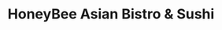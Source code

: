 ---
layout: place
title: "HoneyBee Asian Bistro & Sushi"
permalink: /colorado/aurora/honeybee-asian-bistro-sushi.html
stateAbbr: CO
stateName: Colorado
cityName: Aurora
seo:
  name: "HoneyBee Asian Bistro & Sushi"
  type: Restaurant
  links: https://www.honeybeeasianbistro.com/
description: "HoneyBee Asian Bistro & Sushi serves delicious sushi in Aurora, Colorado. Try fresh Japanese dishes for a great dining experience. "
place_id: ChIJKfO1pZmJbIcRqWu2X-yioXc
photos:
  - name: >-
      places/ChIJKfO1pZmJbIcRqWu2X-yioXc/photos/AeeoHcJf2aQ97MugHH1YhOj7za8Tkp-wRGWA6tOi7VHxrVLZrtdymZaGjjxnxYNCknkZeiJuoBQ2Tzm9uVJVBGVZ6A3LHe_GXvKSntwaGvCKHqsnLgToSG9lkKO4C791wGIYgJS6bHbN8hXZYzI3lAMKmGQPH834RQHjTC130D0qQzBt9ClksRX3b0MzLPHISICRRkRnXvheXO0ZpHKt6lisZIyensl6YiafyI6Cgq_ZCIYllvNgCIXmOPtYosNySDu0grREmhbRUCvL6fFAv0_2nwEQSMMxxITdlEnEmnXHTb3hAb3eCRgc7aXTe9LxaIWfteBY1eMgbl8rnx3ouFFl5wqYCa7J3f4c1sMHIk5Nv0iMftUc3I_C_nbORa4XQ2Ld_ZvjBu4gm0Z_M0oJ-_WJis7fRhGp7y1aOUx_luMud7wVM-LB
    widthPx: 3024
    heightPx: 4032
    authorAttributions:
      - displayName: A D
        uri: https://maps.google.com/maps/contrib/105581815429916087481
        photoUri: >-
          https://lh3.googleusercontent.com/a-/ALV-UjWCGwToKfoeb8aqJvAbAAdrj0GH3H79ATWHxTH1jcIsQt336WHVaA=s100-p-k-no-mo
    flagContentUri: >-
      https://www.google.com/local/imagery/report/?cb_client=maps_api_places.places_api&image_key=!1e10!2sCIHM0ogKEICAgIC-jvDhswE&hl=en-US
    googleMapsUri: >-
      https://www.google.com/maps/place//data=!3m4!1e2!3m2!1sCIHM0ogKEICAgIC-jvDhswE!2e10!4m2!3m1!1s0x876c8999a5b5f329:0x77a1a2ec5fb66ba9
  - name: >-
      places/ChIJKfO1pZmJbIcRqWu2X-yioXc/photos/AeeoHcIVfFYO10jgsCQMrlDYYDGLRzD8OkxGg2T_SE7Ru_4v-l8TdZJdqwBvcJvFpvJM9DzxHwHq-ES07sEG9JAw8M-WW13qYG6YbIsPcwrIoGzABSi8X9z2MSCASHqhc7dJwREfTuG9hYcd1Hv0ptYNvssM6aICVBFmo7Ij08EN-RLtGwTgZUZhDs4VXHc5vVOFS0pjOh9qOj8TYr7XuVaUmHpxCJA0Bxv8VGJgFpNRe4lISEykCrFL8UAHcsnffxsR8eBAxrRhN976m8APvZNZyMUvydYoYLx2Rk5mK5WUPB_t5A
    widthPx: 1066
    heightPx: 767
    authorAttributions:
      - displayName: HoneyBee Asian Bistro & Sushi
        uri: https://maps.google.com/maps/contrib/108581986906382829298
        photoUri: >-
          https://lh3.googleusercontent.com/a/ACg8ocICP7J_fbKp0XVElPR--zpTAq5LiulUODDZ3AZ8ZMXHwxIMwA=s100-p-k-no-mo
    flagContentUri: >-
      https://www.google.com/local/imagery/report/?cb_client=maps_api_places.places_api&image_key=!1e10!2sAF1QipMWLFZ9eYjefASk1XkSaLaOB8Ue1BEz3Yq22T5n&hl=en-US
    googleMapsUri: >-
      https://www.google.com/maps/place//data=!3m4!1e2!3m2!1sAF1QipMWLFZ9eYjefASk1XkSaLaOB8Ue1BEz3Yq22T5n!2e10!4m2!3m1!1s0x876c8999a5b5f329:0x77a1a2ec5fb66ba9
  - name: >-
      places/ChIJKfO1pZmJbIcRqWu2X-yioXc/photos/AeeoHcJN8wJOG6QD1u_o1nDYmm-D4c5JTA8_pOQsSAEHCOc_2N4DeSVTnfgd93BuuApSilR0tu_NVMtwCKz31cu2tZlCcdon2sUkiq-nTLyWMiONBMRl6hdHMCwk-v-oQuhhZ0y-SGZ2sY1QbvUeYUSs2SPgWoZNgTpCSiQHJmGRX1AOgfvAaDRF21LoutJkTCxaDCK4rShfPLewSdfUJ17Yo7_6DJNXAbnzCAXXy-vFYMzhTRQEpnHVdFcvuV4Yz2YTsCNTwuKTRzC4EjR-PwPREguzE7Vl7C0cv-3g7yGFucGQNTFuI0N23npPyX1HevTzp0fYU3Wn_ZoGNODSiQdUhakjQfJVjQc2Oygt0AMTXYZPmGuE9_syS1enVDhzEIng7gKH2zMA6bvt5QTisNyop9Nv9dz88py8giF_g5-AmMJ6DgN3Kcz3ieoAgJXQdA
    widthPx: 2588
    heightPx: 2808
    authorAttributions:
      - displayName: Felix Budiman
        uri: https://maps.google.com/maps/contrib/117472250072427932089
        photoUri: >-
          https://lh3.googleusercontent.com/a-/ALV-UjWrd5ajzB1aMwamBl7Ad4MghaXnljMcYoZJ_PrPemb5fBe9p876=s100-p-k-no-mo
    flagContentUri: >-
      https://www.google.com/local/imagery/report/?cb_client=maps_api_places.places_api&image_key=!1e10!2sCIABIhAGbyfQ8wRH42f8KP4AD0Ei&hl=en-US
    googleMapsUri: >-
      https://www.google.com/maps/place//data=!3m4!1e2!3m2!1sCIABIhAGbyfQ8wRH42f8KP4AD0Ei!2e10!4m2!3m1!1s0x876c8999a5b5f329:0x77a1a2ec5fb66ba9
  - name: >-
      places/ChIJKfO1pZmJbIcRqWu2X-yioXc/photos/AeeoHcKffxXBx3c3OryXEovScnpJ90yFtafQtxoyQ1qrKocvolkL5vFzOm5D2eSk2RrbNZylaIu0BimZS9lEKQPPoXLGBn38Pr7Tgwu-LY3nWIdegQQOVJeTizOo8ZGv9dhCxZNHcAu2aYLbot45oNTJRJ6Mq-TaNyC2_2IKeOOjUViEne69DywNp75RInguVx1PQWeJucisvME1ZHRfrILZ3eBvWtX8YLwN-VaPLHEB1ZoFK_7os2WjFKivMLRKNd1qeUpXmvh7qKusgpXSDDp2dN3T51Vm8uy-Usq5o8xVXbFx_0F72MFUH0zX3zV98Dtzi9znrw3UHVuFXgtiiclf4d-IYcmr8zp5_XKeFNBaHYY12cZIOtVtRVqbJF_X5OCpZaAc2Ml4aTVdnsRvyKMTDr5OpEminNhm_6wtr-YHAfeEaHZi
    widthPx: 3456
    heightPx: 4608
    authorAttributions:
      - displayName: Julia Bilderback
        uri: https://maps.google.com/maps/contrib/100288914062993878571
        photoUri: >-
          https://lh3.googleusercontent.com/a-/ALV-UjW_2sOulOow0gGU8uBH428vY6lu8PtIb6I0l4Zaab2UHa0pgXQb=s100-p-k-no-mo
    flagContentUri: >-
      https://www.google.com/local/imagery/report/?cb_client=maps_api_places.places_api&image_key=!1e10!2sCIHM0ogKEICAgICLkLKJigE&hl=en-US
    googleMapsUri: >-
      https://www.google.com/maps/place//data=!3m4!1e2!3m2!1sCIHM0ogKEICAgICLkLKJigE!2e10!4m2!3m1!1s0x876c8999a5b5f329:0x77a1a2ec5fb66ba9
  - name: >-
      places/ChIJKfO1pZmJbIcRqWu2X-yioXc/photos/AeeoHcLYR87AtFq99ClfRmZxOccmY1n5S36vMtGY1QHKyUSPt6EGXp0tIROVzMzDng2HeHizNgFoe0hFbae16lhrwcXGubuhrcZSNazqQ0V5ug63DTrSxzb4eCvW3hRJDw5-c7vVykYjEkGttHbZAq_sX7wex3LwL0Mk5CDQYnYXJith3USh9udyQzzIdpdQxXmtyfWC-lqsvLW_3yZz35SOtGMxa0GqRh178qhP2QLXBPLwb7INPELQUVRMffF105Uk-HLyZivF2kwqC4VGLWjrcM_Cq0MkOODM8q-Y-Uf0e0B2tCv-EMyg12Hqc7DoukyhYA8n5DPd4eYHeXuIUL6KUu1Agt4o3tfOjjoXKklsn3KooRi0DWM2QdJixaRm3rlrLk6P8haUAu4_AmlfCr3HBHHaWzpPrMb26UTxGkamX9LRWl_b
    widthPx: 4032
    heightPx: 3024
    authorAttributions:
      - displayName: Agent_47 _googl
        uri: https://maps.google.com/maps/contrib/101270083923586682388
        photoUri: >-
          https://lh3.googleusercontent.com/a/ACg8ocJPWcKZKoe8SmTPZ_SEodzd8r2ejWDUhuXE_v-kFSc1wPelrps=s100-p-k-no-mo
    flagContentUri: >-
      https://www.google.com/local/imagery/report/?cb_client=maps_api_places.places_api&image_key=!1e10!2sCIHM0ogKEICAgIDfpP33zwE&hl=en-US
    googleMapsUri: >-
      https://www.google.com/maps/place//data=!3m4!1e2!3m2!1sCIHM0ogKEICAgIDfpP33zwE!2e10!4m2!3m1!1s0x876c8999a5b5f329:0x77a1a2ec5fb66ba9
  - name: >-
      places/ChIJKfO1pZmJbIcRqWu2X-yioXc/photos/AeeoHcK0uS1QgERE-QwZ7AZXe3J695F2LwijfBcshJoPVjLY9FmtNfoxD9gAaMhswJkJC5QxggK-YOZ9Aaz_spDpGNS_d8VrTWsvfo1VubwyeUnC4ZVq0h7XB1x_G0cftGIde-CSlMWBo-sdoBC_y2SNSVKbzakUP16TU45dIxpgSEsDstDYk9zae9L-bQBGsNbDjdum_lvXfGMSTFSh17XYMamp4PaZfXA4JQprLwgq09vIPeBXvvwMr0azPvWb5xzeJcFrhavGTx86wshS4HJq4DqQLPtzUJUxZUiU1B5cYbr_MOiYD23y-xbDZwA6HDAmsG4TV0fgoCKtvFSH8J9lgiMzaqjs64HnEFMJiB3Vzlb0QEqSWCxjKNdg-uoMG5wD2iK85J8Z21hGFhdpRtY9V8exFI23hWJocmfK5NYISPR5l_HZ
    widthPx: 1200
    heightPx: 1600
    authorAttributions:
      - displayName: Felix Budiman
        uri: https://maps.google.com/maps/contrib/117472250072427932089
        photoUri: >-
          https://lh3.googleusercontent.com/a-/ALV-UjWrd5ajzB1aMwamBl7Ad4MghaXnljMcYoZJ_PrPemb5fBe9p876=s100-p-k-no-mo
    flagContentUri: >-
      https://www.google.com/local/imagery/report/?cb_client=maps_api_places.places_api&image_key=!1e10!2sCIHM0ogKEICAgICH1qW4ywE&hl=en-US
    googleMapsUri: >-
      https://www.google.com/maps/place//data=!3m4!1e2!3m2!1sCIHM0ogKEICAgICH1qW4ywE!2e10!4m2!3m1!1s0x876c8999a5b5f329:0x77a1a2ec5fb66ba9
  - name: >-
      places/ChIJKfO1pZmJbIcRqWu2X-yioXc/photos/AeeoHcKGG1Tl0iUIWkUw-u_771dzNHGetS_uzz-MV6dfnbOYbpGxQ-7c4p5uXAJxdJhx9-NWLGDGtYr2W1n_K-Izn21dApBpDPdnqgttglVh6RDRheDZuE2tAVjw2bSbZFqkxTrIPisn57O1E2p0viZmeE5fFnvx0I_2LoBzLlTm4Rf8f2ci-3jgFVUJCdUkkqDfhK0B9wf5AX9AnVRDmrpiNHrZMZqa52Gg7KNtJWgIb9V9lq_dhLEBH8T4RwzWtrdsAvIJUvJABCksc0uKTGRom2qUex3vJ76FB-rwDhMwM0R3__ZjU28wTpQp0fdmEo7bn_wwLrWUenAbVU4rjsuYQFDNIAAR6f2l0VVtW1Bp8EMPLjYFdjn0vWbfFmWFQ_ffSmhKSzR4WMBF2B5g_YGxLTXWDCO0R9g8rQw09L0cUq4njw
    widthPx: 1600
    heightPx: 1200
    authorAttributions:
      - displayName: Felix Budiman
        uri: https://maps.google.com/maps/contrib/117472250072427932089
        photoUri: >-
          https://lh3.googleusercontent.com/a-/ALV-UjWrd5ajzB1aMwamBl7Ad4MghaXnljMcYoZJ_PrPemb5fBe9p876=s100-p-k-no-mo
    flagContentUri: >-
      https://www.google.com/local/imagery/report/?cb_client=maps_api_places.places_api&image_key=!1e10!2sCIHM0ogKEICAgICH1sX_DQ&hl=en-US
    googleMapsUri: >-
      https://www.google.com/maps/place//data=!3m4!1e2!3m2!1sCIHM0ogKEICAgICH1sX_DQ!2e10!4m2!3m1!1s0x876c8999a5b5f329:0x77a1a2ec5fb66ba9
  - name: >-
      places/ChIJKfO1pZmJbIcRqWu2X-yioXc/photos/AeeoHcJnE5wZZWTYCJhaV-RV09S6YlrB4nEmu2l-Nc0pLDRpmgfYOgOqKlDN3xGZQGPgUEE_TvEmSgNiP3bEcCuJdoG8u9ZF43j-XKQ0XUMPVHI7y598842tgH7Yp9QBNo3h7IlOhPVdy6RaLbgYcFD9YAP-nK1tzTwSSrYsa7XK2CtRKWKH-ePJFUXlGj8P1uW2mLslDs8yzbMllv3fSW70auho2aG3FA9AnnuGGqZbQWxfj2P_53k1FZd5oz_fTkywJRrNwkTJnUVUEHQBeANDgJ-tQk0LawR9Syire4ksAKzRY0mkIllS9ig2ajfXptS6_m7CVc_6xJIyQR0_JJafxxd6jvpqB269gAn7akd41ZHmhJFK5RZa5Gr1rziTU9Xdwq2WPbsOgjXwx_S25I4YKAuj2uaZMUetsphV7lz1yK8Njo50
    widthPx: 4032
    heightPx: 3024
    authorAttributions:
      - displayName: Zesty Zebras
        uri: https://maps.google.com/maps/contrib/108047465888102513371
        photoUri: >-
          https://lh3.googleusercontent.com/a-/ALV-UjWcU9Kjd8Bube2DScEtDzQnkJhfiCNRiLRVji5uFfpI2WnGlk81=s100-p-k-no-mo
    flagContentUri: >-
      https://www.google.com/local/imagery/report/?cb_client=maps_api_places.places_api&image_key=!1e10!2sCIHM0ogKEICAgID2jKXchgE&hl=en-US
    googleMapsUri: >-
      https://www.google.com/maps/place//data=!3m4!1e2!3m2!1sCIHM0ogKEICAgID2jKXchgE!2e10!4m2!3m1!1s0x876c8999a5b5f329:0x77a1a2ec5fb66ba9
  - name: >-
      places/ChIJKfO1pZmJbIcRqWu2X-yioXc/photos/AeeoHcIdybCbPuAgrxqX8Ykdm39JdROJuENhhpLsi7vCXXVxqUTaWwoXtHn5_rTbpldwaFUrwUGeL2d_PMg3SjNK33upsnIhAjAqzZP2zE8fdFDvSo8aBeQUR771DrgJIJQ_Aesx4hGF6zm9GenD_SwrXFJ_gCT0nfoJLRBI2M5LVegvHGyO4DNAAcjLXbgbmM3NrfI-3oKZ6muMhinZK3vGmAqhBSxd5juwcAVdf8QrHy3nCmy0Ne8tuc9jl4DF8C3_CCmPyVVAFalyd-KcycIFqAwYe3DQ1lPUHO8WFv5zvL6Wr2jy54hni9GsHbt63HtEYxEYnnJX694vXNXYtr7xsTM3jwMa4xbNMjacqyx_EEz4HmO_g8VhKsICWFIvKT2tNTIzoxw7G6yin1Gh1LPchDO0fehqgCjreM66x421aCs
    widthPx: 3000
    heightPx: 4000
    authorAttributions:
      - displayName: S Bridge (GamerTech)
        uri: https://maps.google.com/maps/contrib/104447687085754219098
        photoUri: >-
          https://lh3.googleusercontent.com/a-/ALV-UjWaEsdMl_PBKbDWMabkoqlfBCpn3qMpyEqX2v_-etVKb161_wSxrw=s100-p-k-no-mo
    flagContentUri: >-
      https://www.google.com/local/imagery/report/?cb_client=maps_api_places.places_api&image_key=!1e10!2sCIHM0ogKEICAgIDPxsfvDg&hl=en-US
    googleMapsUri: >-
      https://www.google.com/maps/place//data=!3m4!1e2!3m2!1sCIHM0ogKEICAgIDPxsfvDg!2e10!4m2!3m1!1s0x876c8999a5b5f329:0x77a1a2ec5fb66ba9
  - name: >-
      places/ChIJKfO1pZmJbIcRqWu2X-yioXc/photos/AeeoHcL-nHaTn3abmU4j-Cf8v0MIEzjA8ND7tXjAg5cRT-x5G2Hk51R9Q9KeRrvJO5vsjcqfjT63W8uJ4E4abud6Fh5PL1vKbMwDZHSo7wZzQyRlCjZOqTeyMd1kOHHwGXqd2EmOGt01Y1fUaV46KLarsgzY7BAA3FyJt_8301LGzROu64J763MjoKPTMKtiCTP4piHqjXnK5o2jK7hfYPbCUidNmw5nW1LasJW7VjHHc8NnL7gYR1mLr3BNd2daDkyMisa8ubOTCXlxS-8vsr0mEAPTUSFEj67ub916-kvZoRlMTRn694o_wJ5g5Iut0pzQgbBVHL0fxvtDUwjieHxdlLH9E2aZmWdcz-lhstX1Ly0mNDv42zMe25X1x4sUHsOwJF8MLzZGflsSyC6c5QY10G0_3Lva35w85veViSygd8EG45Cr
    widthPx: 4032
    heightPx: 3024
    authorAttributions:
      - displayName: Agent_47 _googl
        uri: https://maps.google.com/maps/contrib/101270083923586682388
        photoUri: >-
          https://lh3.googleusercontent.com/a/ACg8ocJPWcKZKoe8SmTPZ_SEodzd8r2ejWDUhuXE_v-kFSc1wPelrps=s100-p-k-no-mo
    flagContentUri: >-
      https://www.google.com/local/imagery/report/?cb_client=maps_api_places.places_api&image_key=!1e10!2sCIHM0ogKEICAgICL1KqP_AE&hl=en-US
    googleMapsUri: >-
      https://www.google.com/maps/place//data=!3m4!1e2!3m2!1sCIHM0ogKEICAgICL1KqP_AE!2e10!4m2!3m1!1s0x876c8999a5b5f329:0x77a1a2ec5fb66ba9
address: 18541 E Hampden Ave Ste 126, Aurora, CO 80013, USA
street: 18541 E Hampden Ave Ste 126
city: Aurora
state: CO
zip: '80013'
country: USA
neighborhood: Seven Hills
latitude: '39.654813'
longitude: '-104.771189'
accessibility_options:
  wheelchairAccessibleParking: true
  wheelchairAccessibleEntrance: true
  wheelchairAccessibleRestroom: true
  wheelchairAccessibleSeating: true
business_status: OPERATIONAL
name: HoneyBee Asian Bistro & Sushi
google_maps_links:
  directionsUri: >-
    https://www.google.com/maps/dir//''/data=!4m7!4m6!1m1!4e2!1m2!1m1!1s0x876c8999a5b5f329:0x77a1a2ec5fb66ba9!3e0
  placeUri: https://maps.google.com/?cid=8620350297865612201
  writeAReviewUri: >-
    https://www.google.com/maps/place//data=!4m3!3m2!1s0x876c8999a5b5f329:0x77a1a2ec5fb66ba9!12e1
  reviewsUri: >-
    https://www.google.com/maps/place//data=!4m4!3m3!1s0x876c8999a5b5f329:0x77a1a2ec5fb66ba9!9m1!1b1
  photosUri: >-
    https://www.google.com/maps/place//data=!4m3!3m2!1s0x876c8999a5b5f329:0x77a1a2ec5fb66ba9!10e5
primary_type: Asian Restaurant
opening_hours:
  regular: null
  current: null
secondary_opening_hours:
  regular:
    weekdayDescriptions: null
    type: null
  current:
    weekdayDescriptions: null
    type: null
phone: (303) 400-6117
price_level: PRICE_LEVEL_MODERATE
price_range: $10 &ndash; $20
rating: '4.2'
rating_count: 781
website: https://www.honeybeeasianbistro.com/
reviews: null
parking_options: null
payment_options: null
allow_dogs: null
curbside_pickup: null
delivery: null
dine_in: null
good_for_children: null
good_for_groups: null
good_for_sports: null
live_music: null
menu_for_children: null
outdoor_seating: null
reservable: null
restroom: null
serves_beer: null
serves_breakfast: null
serves_brunch: null
serves_cocktails: null
serves_coffee: null
serves_dinner: null
serves_dessert: null
serves_lunch: null
serves_vegetarian_food: null
serves_wine: null
takeout: null
summary: null

---
